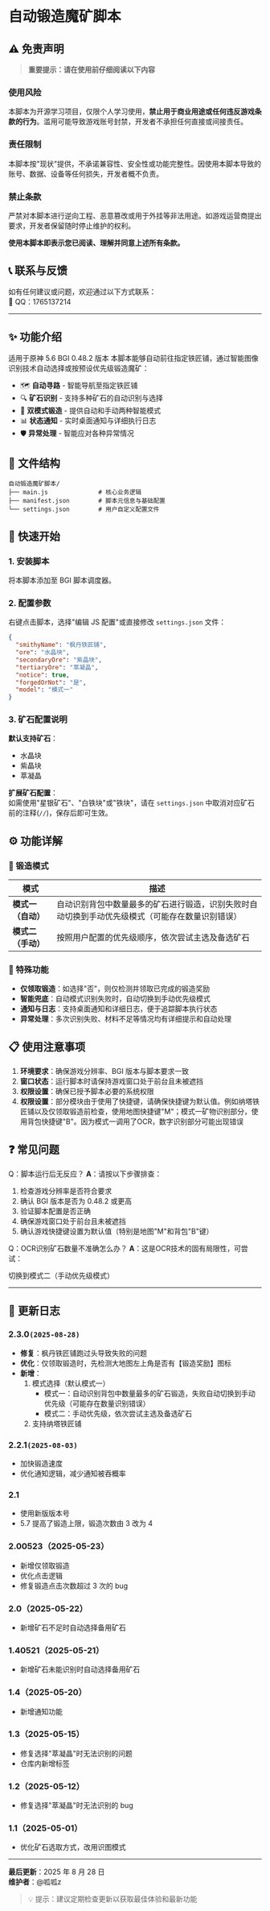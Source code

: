 # 自动锻造魔矿脚本

## ⚠️ 免责声明

> **重要提示：请在使用前仔细阅读以下内容**

### 使用风险
本脚本为开源学习项目，仅限个人学习使用，**禁止用于商业用途或任何违反游戏条款的行为**。滥用可能导致游戏账号封禁，开发者不承担任何直接或间接责任。

### 责任限制
本脚本按"现状"提供，不承诺兼容性、安全性或功能完整性。因使用本脚本导致的账号、数据、设备等任何损失，开发者概不负责。

### 禁止条款
严禁对本脚本进行逆向工程、恶意篡改或用于外挂等非法用途。如游戏运营商提出要求，开发者保留随时停止维护的权利。

**使用本脚本即表示您已阅读、理解并同意上述所有条款。**

## 📞 联系与反馈

如有任何建议或问题，欢迎通过以下方式联系：  
📧 QQ：1765137214

---

## ✨ 功能介绍
适用于原神 5.6 
BGI 0.48.2 版本
本脚本能够自动前往指定铁匠铺，通过智能图像识别技术自动选择或按预设优先级锻造魔矿：

- 🗺️ **自动寻路** - 智能导航至指定铁匠铺
- 🔍 **矿石识别** - 支持多种矿石的自动识别与选择
- 🎯 **双模式锻造** - 提供自动和手动两种智能模式
- 📊 **状态通知** - 实时桌面通知与详细执行日志
- 🛡️ **异常处理** - 智能应对各种异常情况

## 📁 文件结构

```
自动锻造魔矿脚本/
├── main.js              # 核心业务逻辑
├── manifest.json        # 脚本元信息与基础配置
└── settings.json        # 用户自定义配置文件
```

## 🚀 快速开始

### 1. 安装脚本
将本脚本添加至 BGI 脚本调度器。

### 2. 配置参数
右键点击脚本，选择"编辑 JS 配置"或直接修改 `settings.json` 文件：

```json
{
  "smithyName": "枫丹铁匠铺",
  "ore": "水晶块",
  "secondaryOre": "紫晶块",
  "tertiaryOre": "萃凝晶",
  "notice": true,
  "forgedOrNot": "是",
  "model": "模式一"
}
```

### 3. 矿石配置说明

**默认支持矿石**：
- 水晶块
- 紫晶块
- 萃凝晶

**扩展矿石配置**：  
如需使用"星银矿石"、"白铁块"或"铁块"，请在 `settings.json` 中取消对应矿石前的注释(`//`)，保存后即可生效。

## ⚙️ 功能详解

### 🔧 锻造模式

| 模式 | 描述 |
|------|------|
| **模式一（自动）** | 自动识别背包中数量最多的矿石进行锻造，识别失败时自动切换到手动优先级模式（可能存在数量识别错误） |
| **模式二（手动）** | 按照用户配置的优先级顺序，依次尝试主选及备选矿石 |

### 🎯 特殊功能

- **仅领取锻造**：如选择"否"，则仅检测并领取已完成的锻造奖励
- **智能兜底**：自动模式识别失败时，自动切换到手动优先级模式
- **通知与日志**：支持桌面通知和详细日志，便于追踪脚本执行状态
- **异常处理**：多次识别失败、材料不足等情况均有详细提示和自动处理

## 📋 使用注意事项

1. **环境要求**：确保游戏分辨率、BGI 版本与脚本要求一致
2. **窗口状态**：运行脚本时请保持游戏窗口处于前台且未被遮挡
3. **权限设置**：确保已授予脚本必要的系统权限
3. **权限设置**：部分模块由于使用了快捷键，请确保快捷键为默认值。例如纳塔铁匠铺以及仅领取锻造前检查，使用地图快捷键"M"；模式一矿物识别部分，使用背包快捷键"B"。因为模式一调用了OCR，数字识别部分可能出现错误

## ❓ 常见问题

Q：脚本运行后无反应？
**A**：请按以下步骤排查：
1. 检查游戏分辨率是否符合要求
2. 确认 BGI 版本是否为 0.48.2 或更高
3. 验证脚本配置是否正确
4. 确保游戏窗口处于前台且未被遮挡
5. 确认游戏快捷键设置为默认值（特别是地图"M"和背包"B"键）

Q：OCR识别矿石数量不准确怎么办？
**A**：这是OCR技术的固有局限性，可尝试：

切换到模式二（手动优先级模式）

---

## 📜 更新日志

### 2.3.0`(2025-08-28)`
- **修复**：枫丹铁匠铺跑过头导致失败的问题
- **优化**：仅领取锻造时，先检测大地图左上角是否有【锻造奖励】图标
- **新增**：
  1. 模式选择（默认模式一）
     - 模式一：自动识别背包中数量最多的矿石锻造，失败自动切换到手动优先级（可能存在数量识别错误）
     - 模式二：手动优先级，依次尝试主选及备选矿石
  2. 支持纳塔铁匠铺

### 2.2.1`(2025-08-03)`
- 加快锻造速度
- 优化通知逻辑，减少通知被吞概率

### 2.1
- 使用新版版本号
- 5.7 提高了锻造上限，锻造次数由 3 改为 4

### 2.00523（2025-05-23）
- 新增仅领取锻造
- 优化点击逻辑
- 修复锻造点击次数超过 3 次的 bug

### 2.0（2025-05-22）
- 新增矿石不足时自动选择备用矿石

### 1.40521（2025-05-21）
- 新增矿石未能识别时自动选择备用矿石

### 1.4（2025-05-20）
- 新增通知功能

### 1.3（2025-05-15）
- 修复选择"萃凝晶"时无法识别的问题
- 仓库内新增标签

### 1.2（2025-05-12）
- 修复选择"萃凝晶"时无法识别的 bug

### 1.1（2025-05-01）
- 优化矿石选取方式，改用识图模式

---

**最后更新**：2025 年 8 月 28 日  
**维护者**：@呱呱z

> 💡 提示：建议定期检查更新以获取最佳体验和最新功能